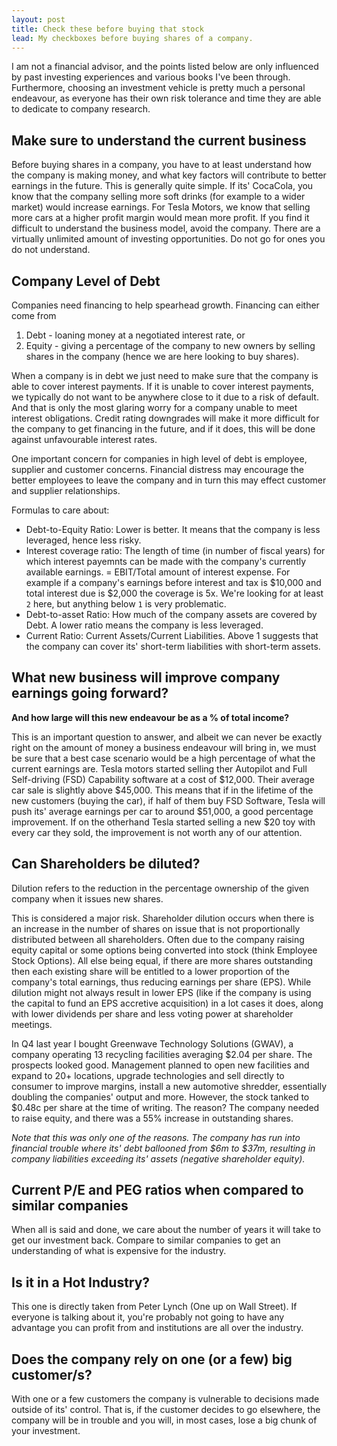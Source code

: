 ```yaml
---
layout: post
title: Check these before buying that stock
lead: My checkboxes before buying shares of a company.
---
```


I am not a financial advisor, and the points listed below are only influenced by past investing experiences and various books I've been through. Furthermore, choosing an investment vehicle is pretty much a personal endeavour, as everyone has their own risk tolerance and time they are able to dedicate to company research.

## Make sure to understand the current business

Before buying shares in a company, you have to at least understand how the company is making money, and what key factors will contribute to better earnings in the future. This is generally quite simple. If its' CocaCola, you know that the company selling more soft drinks (for example to a wider market) would increase earnings. For Tesla Motors, we know that selling more cars at a higher profit margin would mean more profit. If you find it difficult to understand the business model, avoid the company. There are a virtually unlimited amount of investing opportunities. Do not go for ones you do not understand.

## Company Level of Debt

Companies need financing to help spearhead growth. Financing can either come from
1. Debt - loaning money at a negotiated interest rate, or
2. Equity - giving a percentage of the company to new owners by selling shares in the company (hence we are here looking to buy shares).

When a company is in debt we just need to make sure that the company is able to cover interest payments. If it is unable to cover interest payments, we typically do not want to be anywhere close to it due to a risk of default. And that is only the most glaring worry for a company unable to meet interest obligations. Credit rating downgrades will make it more difficult for the company to get financing in the future, and if it does, this will be done against unfavourable interest rates.

One important concern for companies in high level of debt is employee, supplier and customer concerns. Financial distress may encourage the better employees to leave the company and in turn this may effect customer and supplier relationships.


Formulas to care about:

- Debt-to-Equity Ratio: Lower is better. It means that the company is less leveraged, hence less risky.
- Interest coverage ratio: The length of time (in number of fiscal years) for which interest payemnts can be made with the company's currently available earnings. = EBIT/Total amount of interest expense. For example if a company's earnings before interest and tax is $10,000 and total interest due is $2,000 the coverage is 5x. We're looking for at least `2` here, but anything below `1` is very problematic.
- Debt-to-asset Ratio: How much of the company assets are covered by Debt. A lower ratio means the company is less leveraged.
- Current Ratio: Current Assets/Current Liabilities. Above 1 suggests that the company can cover its' short-term liabilities with short-term assets.

## What new business will improve company earnings going forward?

**And how large will this new endeavour be as a % of total income?**

This is an important question to answer, and albeit we can never be exactly right on the amount of money a business endeavour will bring in, we must be sure that a best case scenario would be a high percentage of what the current earnings are. Tesla motors started selling ther Autopilot and Full Self-driving (FSD) Capability software at a cost of $12,000. Their average car sale is slightly above $45,000. This means that if in the lifetime of the new customers (buying the car), if half of them buy FSD Software, Tesla will push its' average earnings per car to around $51,000, a good percentage improvement. If on the otherhand Tesla started selling a new $20 toy with every car they sold, the improvement is not worth any of our attention.

## Can Shareholders be diluted?

Dilution refers to the reduction in the percentage ownership of the given company when it issues new shares.

This is considered a major risk. Shareholder dilution occurs when there is an increase in the number of shares on issue that is not proportionally distributed between all shareholders. Often due to the company raising equity capital or some options being converted into stock (think Employee Stock Options). All else being equal, if there are more shares outstanding then each existing share will be entitled to a lower proportion of the company's total earnings, thus reducing earnings per share (EPS). While dilution might not always result in lower EPS (like if the company is using the capital to fund an EPS accretive acquisition) in a lot cases it does, along with lower dividends per share and less voting power at shareholder meetings.

In Q4 last year I bought Greenwave Technology Solutions (GWAV), a company operating 13 recycling facilities averaging $2.04 per share. The prospects looked good. Management planned to open new facilities and expand to 20+ locations, upgrade technologies and sell directly to consumer to improve margins, install a new automotive shredder, essentially doubling the companies' output and more. However, the stock tanked to $0.48c per share at the time of writing. The reason? The company needed to raise equity, and there was a 55% increase in outstanding shares.

_Note that this was only one of the reasons. The company has run into financial trouble where its' debt ballooned from $6m to $37m, resulting in company liabilities exceeding its' assets (negative shareholder equity)._

## Current P/E and PEG ratios when compared to similar companies

When all is said and done, we care about the number of years it will take to get our investment back. Compare to similar companies to get an understanding of what is expensive for the industry.

## Is it in a Hot Industry?

This one is directly taken from Peter Lynch (One up on Wall Street). If everyone is talking about it, you're probably not going to have any advantage you can profit from and institutions are all over the industry.

## Does the company rely on one (or a few) big customer/s?

With one or a few customers the company is vulnerable to decisions made outside of its' control. That is, if the customer decides to go elsewhere, the company will be in trouble and you will, in most cases, lose a big chunk of your investment.

